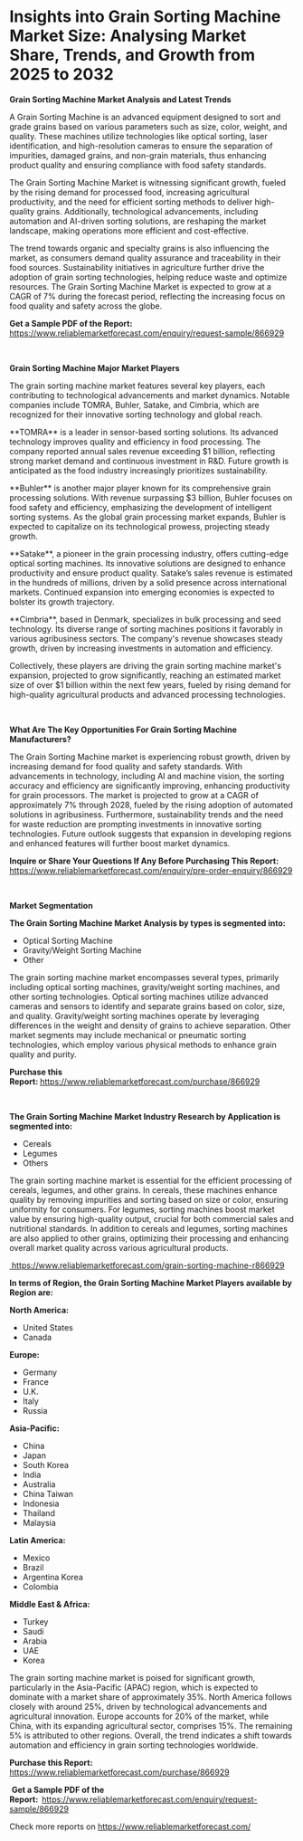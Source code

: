 <p><h1>Insights into Grain Sorting Machine Market Size: Analysing Market Share, Trends, and Growth from 2025 to 2032</h1></p><p><strong>Grain Sorting Machine Market Analysis and Latest Trends</strong></p>
<p><p>A Grain Sorting Machine is an advanced equipment designed to sort and grade grains based on various parameters such as size, color, weight, and quality. These machines utilize technologies like optical sorting, laser identification, and high-resolution cameras to ensure the separation of impurities, damaged grains, and non-grain materials, thus enhancing product quality and ensuring compliance with food safety standards.</p><p>The Grain Sorting Machine Market is witnessing significant growth, fueled by the rising demand for processed food, increasing agricultural productivity, and the need for efficient sorting methods to deliver high-quality grains. Additionally, technological advancements, including automation and AI-driven sorting solutions, are reshaping the market landscape, making operations more efficient and cost-effective.</p><p>The trend towards organic and specialty grains is also influencing the market, as consumers demand quality assurance and traceability in their food sources. Sustainability initiatives in agriculture further drive the adoption of grain sorting technologies, helping reduce waste and optimize resources. The Grain Sorting Machine Market is expected to grow at a CAGR of 7% during the forecast period, reflecting the increasing focus on food quality and safety across the globe.</p></p>
<p><strong>Get a Sample PDF of the Report:&nbsp;</strong> <a href="https://www.reliablemarketforecast.com/enquiry/request-sample/866929?utm_campaign=3574&utm_medium=2&utm_source=Github&utm_content=ia&utm_term=10042025&utm_id=grain-sorting-machine">https://www.reliablemarketforecast.com/enquiry/request-sample/866929</a></p>
<p>&nbsp;</p>
<p><strong>Grain Sorting Machine Major Market Players</strong></p>
<p><p>The grain sorting machine market features several key players, each contributing to technological advancements and market dynamics. Notable companies include TOMRA, Buhler, Satake, and Cimbria, which are recognized for their innovative sorting technology and global reach.</p><p>**TOMRA** is a leader in sensor-based sorting solutions. Its advanced technology improves quality and efficiency in food processing. The company reported annual sales revenue exceeding $1 billion, reflecting strong market demand and continuous investment in R&D. Future growth is anticipated as the food industry increasingly prioritizes sustainability.</p><p>**Buhler** is another major player known for its comprehensive grain processing solutions. With revenue surpassing $3 billion, Buhler focuses on food safety and efficiency, emphasizing the development of intelligent sorting systems. As the global grain processing market expands, Buhler is expected to capitalize on its technological prowess, projecting steady growth.</p><p>**Satake**, a pioneer in the grain processing industry, offers cutting-edge optical sorting machines. Its innovative solutions are designed to enhance productivity and ensure product quality. Satake’s sales revenue is estimated in the hundreds of millions, driven by a solid presence across international markets. Continued expansion into emerging economies is expected to bolster its growth trajectory.</p><p>**Cimbria**, based in Denmark, specializes in bulk processing and seed technology. Its diverse range of sorting machines positions it favorably in various agribusiness sectors. The company's revenue showcases steady growth, driven by increasing investments in automation and efficiency.</p><p>Collectively, these players are driving the grain sorting machine market's expansion, projected to grow significantly, reaching an estimated market size of over $1 billion within the next few years, fueled by rising demand for high-quality agricultural products and advanced processing technologies.</p></p>
<p>&nbsp;</p>
<p><strong>What Are The Key Opportunities For Grain Sorting Machine Manufacturers?</strong></p>
<p><p>The Grain Sorting Machine market is experiencing robust growth, driven by increasing demand for food quality and safety standards. With advancements in technology, including AI and machine vision, the sorting accuracy and efficiency are significantly improving, enhancing productivity for grain processors. The market is projected to grow at a CAGR of approximately 7% through 2028, fueled by the rising adoption of automated solutions in agribusiness. Furthermore, sustainability trends and the need for waste reduction are prompting investments in innovative sorting technologies. Future outlook suggests that expansion in developing regions and enhanced features will further boost market dynamics.</p></p>
<p><strong>Inquire or Share Your Questions If Any Before Purchasing This Report:</strong> <a href="https://www.reliablemarketforecast.com/enquiry/pre-order-enquiry/866929?utm_campaign=3574&utm_medium=2&utm_source=Github&utm_content=ia&utm_term=10042025&utm_id=grain-sorting-machine">https://www.reliablemarketforecast.com/enquiry/pre-order-enquiry/866929</a></p>
<p>&nbsp;</p>
<p><strong>Market Segmentation</strong></p>
<p><strong>The Grain Sorting Machine Market Analysis by types is segmented into:</strong></p>
<p><ul><li>Optical Sorting Machine</li><li>Gravity/Weight Sorting Machine</li><li>Other</li></ul></p>
<p><p>The grain sorting machine market encompasses several types, primarily including optical sorting machines, gravity/weight sorting machines, and other sorting technologies. Optical sorting machines utilize advanced cameras and sensors to identify and separate grains based on color, size, and quality. Gravity/weight sorting machines operate by leveraging differences in the weight and density of grains to achieve separation. Other market segments may include mechanical or pneumatic sorting technologies, which employ various physical methods to enhance grain quality and purity.</p></p>
<p><strong>Purchase this Report:&nbsp;</strong><a href="https://www.reliablemarketforecast.com/purchase/866929?utm_campaign=3574&utm_medium=2&utm_source=Github&utm_content=ia&utm_term=10042025&utm_id=grain-sorting-machine">https://www.reliablemarketforecast.com/purchase/866929</a></p>
<p>&nbsp;</p>
<p><strong>The Grain Sorting Machine Market Industry Research by Application is segmented into:</strong></p>
<p><ul><li>Cereals</li><li>Legumes</li><li>Others</li></ul></p>
<p><p>The grain sorting machine market is essential for the efficient processing of cereals, legumes, and other grains. In cereals, these machines enhance quality by removing impurities and sorting based on size or color, ensuring uniformity for consumers. For legumes, sorting machines boost market value by ensuring high-quality output, crucial for both commercial sales and nutritional standards. In addition to cereals and legumes, sorting machines are also applied to other grains, optimizing their processing and enhancing overall market quality across various agricultural products.</p></p>
<p><a href="https://www.reliablemarketforecast.com/grain-sorting-machine-r866929?utm_campaign=3574&utm_medium=2&utm_source=Github&utm_content=ia&utm_term=10042025&utm_id=grain-sorting-machine">&nbsp;https://www.reliablemarketforecast.com/grain-sorting-machine-r866929</a></p>
<p><strong>In terms of Region, the Grain Sorting Machine Market Players available by Region are:</strong></p>
<p>
    <p> <strong> North America: </strong>
        <ul>
            <li>United States</li>
            <li>Canada</li>
        </ul>
        </p> 
    <p> <strong> Europe: </strong>
        <ul>
            <li>Germany</li>
            <li>France</li>
            <li>U.K.</li>
            <li>Italy</li>
            <li>Russia</li>
        </ul>
        </p> 
    <p> <strong> Asia-Pacific: </strong>
        <ul>
            <li>China</li>
            <li>Japan</li>
            <li>South Korea</li>
            <li>India</li>
            <li>Australia</li>
            <li>China Taiwan</li>
            <li>Indonesia</li>
            <li>Thailand</li>
            <li>Malaysia</li>
        </ul>
        </p> 
    <p> <strong> Latin America: </strong>
        <ul>
            <li>Mexico</li>
            <li>Brazil</li>
            <li>Argentina Korea</li>
            <li>Colombia</li>
        </ul>
        </p> 
    <p> <strong> Middle East & Africa: </strong>
        <ul>
            <li>Turkey</li>
            <li>Saudi</li>
            <li>Arabia</li>
            <li>UAE</li>
            <li>Korea</li>
        </ul>
    </p>
    </p>
<p><p>The grain sorting machine market is poised for significant growth, particularly in the Asia-Pacific (APAC) region, which is expected to dominate with a market share of approximately 35%. North America follows closely with around 25%, driven by technological advancements and agricultural innovation. Europe accounts for 20% of the market, while China, with its expanding agricultural sector, comprises 15%. The remaining 5% is attributed to other regions. Overall, the trend indicates a shift towards automation and efficiency in grain sorting technologies worldwide.</p></p>
<p><strong>Purchase this Report: </strong><a href="https://www.reliablemarketforecast.com/purchase/866929?utm_campaign=3574&utm_medium=2&utm_source=Github&utm_content=ia&utm_term=10042025&utm_id=grain-sorting-machine">https://www.reliablemarketforecast.com/purchase/866929</a></p>
<p>&nbsp;<strong>Get a Sample PDF of the Report:&nbsp;&nbsp;</strong><a href="https://www.reliablemarketforecast.com/enquiry/request-sample/866929?utm_campaign=3574&utm_medium=2&utm_source=Github&utm_content=ia&utm_term=10042025&utm_id=grain-sorting-machine">https://www.reliablemarketforecast.com/enquiry/request-sample/866929</a></p>
<p><strong></strong></p>
<p>Check more reports on <a href="https://www.reliablemarketforecast.com/?utm_campaign=3574&utm_medium=2&utm_source=Github&utm_content=ia&utm_term=10042025&utm_id=grain-sorting-machine">https://www.reliablemarketforecast.com/</a></p>